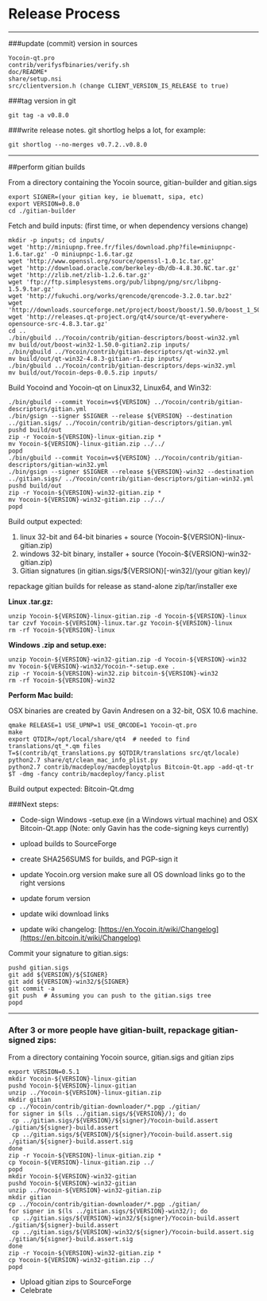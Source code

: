 Release Process
====================

* * *

###update (commit) version in sources


	Yocoin-qt.pro
	contrib/verifysfbinaries/verify.sh
	doc/README*
	share/setup.nsi
	src/clientversion.h (change CLIENT_VERSION_IS_RELEASE to true)

###tag version in git

	git tag -a v0.8.0

###write release notes. git shortlog helps a lot, for example:

	git shortlog --no-merges v0.7.2..v0.8.0

* * *

##perform gitian builds

 From a directory containing the Yocoin source, gitian-builder and gitian.sigs
  
	export SIGNER=(your gitian key, ie bluematt, sipa, etc)
	export VERSION=0.8.0
	cd ./gitian-builder

 Fetch and build inputs: (first time, or when dependency versions change)

	mkdir -p inputs; cd inputs/
	wget 'http://miniupnp.free.fr/files/download.php?file=miniupnpc-1.6.tar.gz' -O miniupnpc-1.6.tar.gz
	wget 'http://www.openssl.org/source/openssl-1.0.1c.tar.gz'
	wget 'http://download.oracle.com/berkeley-db/db-4.8.30.NC.tar.gz'
	wget 'http://zlib.net/zlib-1.2.6.tar.gz'
	wget 'ftp://ftp.simplesystems.org/pub/libpng/png/src/libpng-1.5.9.tar.gz'
	wget 'http://fukuchi.org/works/qrencode/qrencode-3.2.0.tar.bz2'
	wget 'http://downloads.sourceforge.net/project/boost/boost/1.50.0/boost_1_50_0.tar.bz2'
	wget 'http://releases.qt-project.org/qt4/source/qt-everywhere-opensource-src-4.8.3.tar.gz'
	cd ..
	./bin/gbuild ../Yocoin/contrib/gitian-descriptors/boost-win32.yml
	mv build/out/boost-win32-1.50.0-gitian2.zip inputs/
	./bin/gbuild ../Yocoin/contrib/gitian-descriptors/qt-win32.yml
	mv build/out/qt-win32-4.8.3-gitian-r1.zip inputs/
	./bin/gbuild ../Yocoin/contrib/gitian-descriptors/deps-win32.yml
	mv build/out/Yocoin-deps-0.0.5.zip inputs/

 Build Yocoind and Yocoin-qt on Linux32, Linux64, and Win32:
  
	./bin/gbuild --commit Yocoin=v${VERSION} ../Yocoin/contrib/gitian-descriptors/gitian.yml
	./bin/gsign --signer $SIGNER --release ${VERSION} --destination ../gitian.sigs/ ../Yocoin/contrib/gitian-descriptors/gitian.yml
	pushd build/out
	zip -r Yocoin-${VERSION}-linux-gitian.zip *
	mv Yocoin-${VERSION}-linux-gitian.zip ../../
	popd
	./bin/gbuild --commit Yocoin=v${VERSION} ../Yocoin/contrib/gitian-descriptors/gitian-win32.yml
	./bin/gsign --signer $SIGNER --release ${VERSION}-win32 --destination ../gitian.sigs/ ../Yocoin/contrib/gitian-descriptors/gitian-win32.yml
	pushd build/out
	zip -r Yocoin-${VERSION}-win32-gitian.zip *
	mv Yocoin-${VERSION}-win32-gitian.zip ../../
	popd

  Build output expected:

  1. linux 32-bit and 64-bit binaries + source (Yocoin-${VERSION}-linux-gitian.zip)
  2. windows 32-bit binary, installer + source (Yocoin-${VERSION}-win32-gitian.zip)
  3. Gitian signatures (in gitian.sigs/${VERSION}[-win32]/(your gitian key)/

repackage gitian builds for release as stand-alone zip/tar/installer exe

**Linux .tar.gz:**

	unzip Yocoin-${VERSION}-linux-gitian.zip -d Yocoin-${VERSION}-linux
	tar czvf Yocoin-${VERSION}-linux.tar.gz Yocoin-${VERSION}-linux
	rm -rf Yocoin-${VERSION}-linux

**Windows .zip and setup.exe:**

	unzip Yocoin-${VERSION}-win32-gitian.zip -d Yocoin-${VERSION}-win32
	mv Yocoin-${VERSION}-win32/Yocoin-*-setup.exe .
	zip -r Yocoin-${VERSION}-win32.zip bitcoin-${VERSION}-win32
	rm -rf Yocoin-${VERSION}-win32

**Perform Mac build:**

  OSX binaries are created by Gavin Andresen on a 32-bit, OSX 10.6 machine.

	qmake RELEASE=1 USE_UPNP=1 USE_QRCODE=1 Yocoin-qt.pro
	make
	export QTDIR=/opt/local/share/qt4  # needed to find translations/qt_*.qm files
	T=$(contrib/qt_translations.py $QTDIR/translations src/qt/locale)
	python2.7 share/qt/clean_mac_info_plist.py
	python2.7 contrib/macdeploy/macdeployqtplus Bitcoin-Qt.app -add-qt-tr $T -dmg -fancy contrib/macdeploy/fancy.plist

 Build output expected: Bitcoin-Qt.dmg

###Next steps:

* Code-sign Windows -setup.exe (in a Windows virtual machine) and
  OSX Bitcoin-Qt.app (Note: only Gavin has the code-signing keys currently)

* upload builds to SourceForge

* create SHA256SUMS for builds, and PGP-sign it

* update Yocoin.org version
  make sure all OS download links go to the right versions

* update forum version

* update wiki download links

* update wiki changelog: [https://en.Yocoin.it/wiki/Changelog](https://en.bitcoin.it/wiki/Changelog)

Commit your signature to gitian.sigs:

	pushd gitian.sigs
	git add ${VERSION}/${SIGNER}
	git add ${VERSION}-win32/${SIGNER}
	git commit -a
	git push  # Assuming you can push to the gitian.sigs tree
	popd

-------------------------------------------------------------------------

### After 3 or more people have gitian-built, repackage gitian-signed zips:

From a directory containing Yocoin source, gitian.sigs and gitian zips

	export VERSION=0.5.1
	mkdir Yocoin-${VERSION}-linux-gitian
	pushd Yocoin-${VERSION}-linux-gitian
	unzip ../Yocoin-${VERSION}-linux-gitian.zip
	mkdir gitian
	cp ../Yocoin/contrib/gitian-downloader/*.pgp ./gitian/
	for signer in $(ls ../gitian.sigs/${VERSION}/); do
	 cp ../gitian.sigs/${VERSION}/${signer}/Yocoin-build.assert ./gitian/${signer}-build.assert
	 cp ../gitian.sigs/${VERSION}/${signer}/Yocoin-build.assert.sig ./gitian/${signer}-build.assert.sig
	done
	zip -r Yocoin-${VERSION}-linux-gitian.zip *
	cp Yocoin-${VERSION}-linux-gitian.zip ../
	popd
	mkdir Yocoin-${VERSION}-win32-gitian
	pushd Yocoin-${VERSION}-win32-gitian
	unzip ../Yocoin-${VERSION}-win32-gitian.zip
	mkdir gitian
	cp ../Yocoin/contrib/gitian-downloader/*.pgp ./gitian/
	for signer in $(ls ../gitian.sigs/${VERSION}-win32/); do
	 cp ../gitian.sigs/${VERSION}-win32/${signer}/Yocoin-build.assert ./gitian/${signer}-build.assert
	 cp ../gitian.sigs/${VERSION}-win32/${signer}/Yocoin-build.assert.sig ./gitian/${signer}-build.assert.sig
	done
	zip -r Yocoin-${VERSION}-win32-gitian.zip *
	cp Yocoin-${VERSION}-win32-gitian.zip ../
	popd

- Upload gitian zips to SourceForge
- Celebrate 
